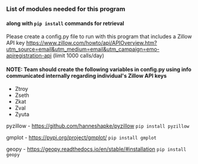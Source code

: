 ### List of modules needed for this program
#### along with `pip install` commands for retrieval

Please create a config.py file to run with this program
that includes a Zillow API key https://www.zillow.com/howto/api/APIOverview.htm?utm_source=email&utm_medium=email&utm_campaign=emo-apiregistration-api (limit 1000 calls/day)

#### NOTE:  Team should create the following variables in config.py using info communicated internally regarding individual's Zillow API keys
* Ztroy
* Zseth
* Zkat
* Zval
* Zyuta

pyzillow - https://github.com/hanneshapke/pyzillow
`pip install pyzillow`

gmplot - https://pypi.org/project/gmplot/
`pip install gmplot`

geopy - https://geopy.readthedocs.io/en/stable/#installation
`pip install geopy`
